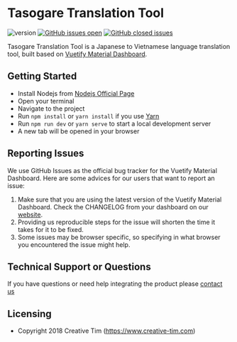 # Tasogare Translation Tool

![version](https://img.shields.io/badge/version-1.0.0-blue.svg) [![GitHub issues open](https://img.shields.io/github/issues/WhiteWingedSoul/tasogare-translation-tool.svg)](https://github.com/WhiteWingedSoul/tasogare-translation-tool/issues?q=is%3Aopen+is%3Aissue) [![GitHub closed issues](https://img.shields.io/github/issues-closed-raw/WhiteWingedSoul/tasogare-translation-tool.svg?maxAge=259200)](https://github.com/WhiteWingedSoul/tasogare-translation-tool/issues?q=is%3Aissue+is%3Aclosed) 

Tasogare Translation Tool is a Japanese to Vietnamese language translation tool, built based on [Vuetify Material Dashboard](https://www.creative-tim.com/product/material-dashboard).

## Getting Started
- Install Nodejs from [Nodejs Official Page](https://nodejs.org/en/)
- Open your terminal
- Navigate to the project
- Run `npm install` or `yarn install` if you use [Yarn](https://yarnpkg.com/en/)
- Run `npm run dev` or `yarn serve` to start a local development server
- A new tab will be opened in your browser

## Reporting Issues
We use GitHub Issues as the official bug tracker for the Vuetify Material Dashboard. Here are some advices for our users that want to report an issue:

1. Make sure that you are using the latest version of the Vuetify Material Dashboard. Check the CHANGELOG from your dashboard on our [website](https://www.creative-tim.com/).
2. Providing us reproducible steps for the issue will shorten the time it takes for it to be fixed.
3. Some issues may be browser specific, so specifying in what browser you encountered the issue might help.

## Technical Support or Questions

If you have questions or need help integrating the product please [contact us](tasogareteam@gmail.com)
## Licensing

- Copyright 2018 Creative Tim (https://www.creative-tim.com)
